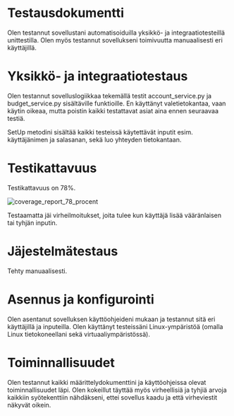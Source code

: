 # Testausdokumentti

Olen testannut sovellustani automatisoiduilla yksikkö- ja integraatiotesteillä unittestilla. Olen myös testannut sovellukseni toimivuutta manuaalisesti eri käyttäjillä.

# Yksikkö- ja integraatiotestaus

Olen testannut sovelluslogiikkaa tekemällä testit account_service.py ja budget_service.py sisältäville funktioille. En käyttänyt valetietokantaa, vaan käytin oikeaa, mutta poistin kaikki testattavat asiat aina ennen seuraavaa testiä.

SetUp metodini sisältää kaikki testeissä käytettävät inputit esim. käyttäjänimen ja salasanan, sekä luo yhteyden tietokantaan.

# Testikattavuus

Testikattavuus on 78%.

![coverage_report_78_procent](https://github.com/user-attachments/assets/e7a35520-bc9b-4a92-909b-0d1dfb7e0b70)


Testaamatta jäi virheilmoitukset, joita tulee kun käyttäjä lisää vääränlaisen tai tyhjän inputin.

# Jäjestelmätestaus

Tehty manuaalisesti.

# Asennus ja konfigurointi

Olen asentanut sovelluksen käyttöohjeideni mukaan ja testannut sitä eri käyttäjillä ja inputeilla. Olen käyttänyt testeissäni Linux-ympäristöä (omalla Linux tietokoneellani sekä virtuaaliympäristössä).

# Toiminnallisuudet

Olen testannut kaikki määrittelydokumenttini ja käyttöohjeissa olevat toiminnallisuudet läpi. Olen kokeillut täyttää myös virheellisiä ja tyhjiä arvoja kaikkiin syötekenttiin nähdäkseni, ettei sovellus kaadu ja että virheviestit näkyvät oikein.

